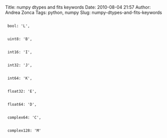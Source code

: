 Title: numpy dtypes and fits keywords
Date: 2010-08-04 21:57
Author: Andrea Zonca
Tags: python, numpy
Slug: numpy-dtypes-and-fits-keywords

<code>
 bool: 'L',
 <br/>
 uint8: 'B',
 <br/>
 int16: 'I',
 <br/>
 int32: 'J',
 <br/>
 int64: 'K',
 <br/>
 float32: 'E',
 <br/>
 float64: 'D',
 <br/>
 complex64: 'C',
 <br/>
 complex128: 'M'
</code>